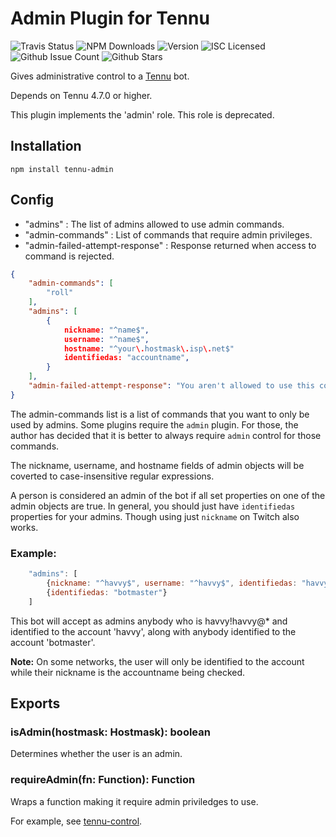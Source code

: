 # Admin Plugin for Tennu

![Travis Status](https://img.shields.io/travis/Tennu/tennu-admin.svg) ![NPM Downloads](https://img.shields.io/npm/dm/tennu-admin.svg) ![Version](https://img.shields.io/npm/v/tennu-admin.svg) ![ISC Licensed](https://img.shields.io/npm/l/tennu-admin.svg) ![Github Issue Count](https://img.shields.io/github/issues/tennu/tennu-admin.svg) ![Github Stars](https://img.shields.io/github/stars/Tennu/tennu-admin.svg)

Gives administrative control to a [Tennu](https://github.com/Tennu/tennu) bot.

Depends on Tennu 4.7.0 or higher.

This plugin implements the 'admin' role. This role is deprecated.

## Installation

`npm install tennu-admin`

## Config

- "admins" : The list of admins allowed to use admin commands.
- "admin-commands" : List of commands that require admin privileges.
- "admin-failed-attempt-response" : Response returned when access to command is rejected.

```json
{
    "admin-commands": [
        "roll"
    ],
    "admins": [
        {
            nickname: "^name$",
            username: "^name$",
            hostname: "^your\.hostmask\.isp\.net$"
            identifiedas: "accountname",
        }
    ],
    "admin-failed-attempt-response": "You aren't allowed to use this command."
}
```

The admin-commands list is a list of commands that you want to only be used by
admins. Some plugins require the `admin` plugin. For those, the author has
decided that it is better to always require `admin` control for those commands.

The nickname, username, and hostname fields of admin objects will be coverted
to case-insensitive regular expressions.

A person is considered an admin of the bot if all set properties on one of the
admin objects are true. In general, you should just have `identifiedas`
properties for your admins. Though using just `nickname` on Twitch also works.

### Example:

```javascript
    "admins": [
        {nickname: "^havvy$", username: "^havvy$", identifiedas: "havvy"},
        {identifiedas: "botmaster"}
    ]
```

This bot will accept as admins anybody who is havvy!havvy@* and identified to the account 'havvy',
along with anybody identified to the account 'botmaster'.

**Note:** On some networks, the user will only be identified to the account while their nickname
is the accountname being checked.

## Exports

### isAdmin(hostmask: Hostmask): boolean

Determines whether the user is an admin.

### requireAdmin(fn: Function): Function

Wraps a function making it require admin priviledges to use.

For example, see [tennu-control](https://github.com/tennu/tennu-control).